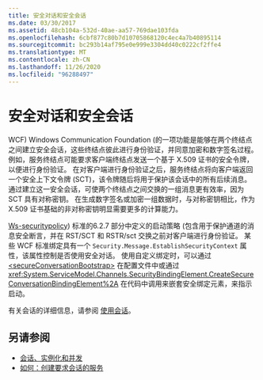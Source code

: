 ```yaml
---
title: 安全对话和安全会话
ms.date: 03/30/2017
ms.assetid: 48cb104a-532d-40ae-aa57-769dae103fda
ms.openlocfilehash: 6cbf877c80b7d10705868120c4ec4a7b40895114
ms.sourcegitcommit: bc293b14af795e0e999e3304dd40c0222cf2ffe4
ms.translationtype: MT
ms.contentlocale: zh-CN
ms.lasthandoff: 11/26/2020
ms.locfileid: "96288497"
---
```

# <a name="secure-conversations-and-secure-sessions"></a>安全对话和安全会话

WCF) Windows Communication Foundation (的一项功能是能够在两个终结点之间建立安全会话，这些终结点彼此进行身份验证，并同意加密和数字签名过程。 例如，服务终结点可能要求客户端终结点发送一个基于 X.509 证书的安全令牌，以便进行身份验证。 在对客户端进行身份验证之后，服务终结点将向客户端返回一个安全上下文令牌 (SCT)，该令牌随后将用于保护该会话中的所有后续消息。 通过建立这一安全会话，可使两个终结点之间交换的一组消息更有效率，因为 SCT 具有对称密钥。 在生成数字签名或加密一组数据时，与对称密钥相比，作为 X.509 证书基础的非对称密钥明显需要更多的计算能力。  
  
 [Ws-securitypolicy](https://docs.oasis-open.org/ws-sx/ws-securitypolicy/200702/ws-securitypolicy-1.2-spec-os.html)) 标准的6.2.7 部分中定义的启动策略 (包含用于保护通道的消息安全断言，并在 RST/SCT 和 RSTR/sct 交换之前对客户端进行身份验证。 某些 WCF 标准绑定具有一个 `Security.Message.EstablishSecurityContext` 属性，该属性控制是否使用安全对话。 使用自定义绑定时，可以通过 [\<secureConversationBootstrap>](../../configure-apps/file-schema/wcf/secureconversationbootstrap.md) 在配置文件中或通过 <xref:System.ServiceModel.Channels.SecurityBindingElement.CreateSecureConversationBindingElement%2A> 在代码中调用来嵌套安全绑定元素，来指示启动。  
  
 有关会话的详细信息，请参阅 [使用会话](../using-sessions.md)。  
  
## <a name="see-also"></a>另请参阅

- [会话、实例化和并发](sessions-instancing-and-concurrency.md)
- [如何：创建要求会话的服务](how-to-create-a-service-that-requires-sessions.md)
